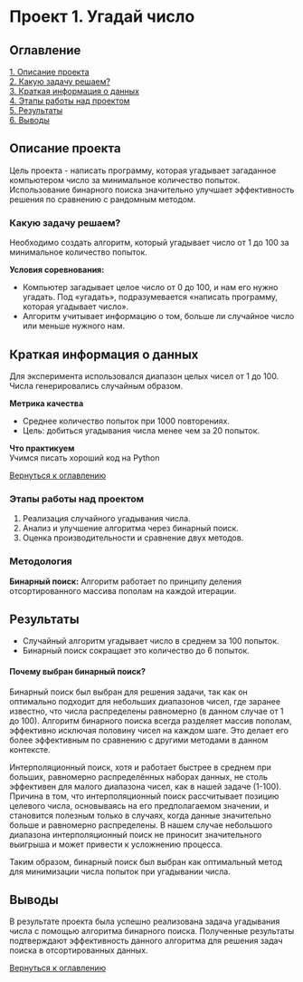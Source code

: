 # Проект 1. Угадай число

## Оглавление  
[1. Описание проекта](#описание-проекта)  
[2. Какую задачу решаем?](#какую-задачу-решаем)  
[3. Краткая информация о данных](#краткая-информация-о-данных)  
[4. Этапы работы над проектом](#этапы-работы-над-проектом)  
[5. Результаты](#результаты)  
[6. Выводы](#выводы)  


## Описание проекта    
Цель проекта - написать программу, которая угадывает загаданное компьютером число за минимальное количество попыток. Использование бинарного поиска значительно улучшает эффективность решения по сравнению с рандомным методом.

### Какую задачу решаем?    
Необходимо создать алгоритм, который угадывает число от 1 до 100 за минимальное количество попыток. 

**Условия соревнования:**  
- Компьютер загадывает целое число от 0 до 100, и нам его нужно угадать. Под «угадать», подразумевается «написать программу, которая угадывает число».
- Алгоритм учитывает информацию о том, больше ли случайное число или меньше нужного нам.

## Краткая информация о данных
Для эксперимента использовался диапазон целых чисел от 1 до 100. Числа генерировались случайным образом.

**Метрика качества**     
- Среднее количество попыток при 1000 повторениях.
- Цель: добиться угадывания числа менее чем за 20 попыток.

**Что практикуем**     
Учимся писать хороший код на Python

[Вернуться к оглавлению](#оглавление)

### Этапы работы над проектом

1. Реализация случайного угадывания числа.
2. Анализ и улучшение алгоритма через бинарный поиск.
3. Оценка производительности и сравнение двух методов.

### Методология
**Бинарный поиск:** Алгоритм работает по принципу деления отсортированного массива пополам на каждой итерации.

## Результаты

- Случайный алгоритм угадывает число в среднем за 100 попыток.
- Бинарный поиск сокращает это количество до 6 попыток.

#### Почему выбран бинарный поиск?

Бинарный поиск был выбран для решения задачи, так как он оптимально подходит для небольших диапазонов чисел, где заранее известно, что числа распределены равномерно (в данном случае от 1 до 100). Алгоритм бинарного поиска всегда разделяет массив пополам, эффективно исключая половину чисел на каждом шаге. Это делает его более эффективным по сравнению с другими методами в данном контексте.

Интерполяционный поиск, хотя и работает быстрее в среднем при больших, равномерно распределённых наборах данных, не столь эффективен для малого диапазона чисел, как в нашей задаче (1-100). Причина в том, что интерполяционный поиск рассчитывает позицию целевого числа, основываясь на его предполагаемом значении, и становится полезным только в случаях, когда данные значительно больше и равномерно распределены. В нашем случае небольшого диапазона интерполяционный поиск не приносит значительного выигрыша и может привести к усложнению процесса.

Таким образом, бинарный поиск был выбран как оптимальный метод для минимизации числа попыток при угадывании числа.

## Выводы
В результате проекта была успешно реализована задача угадывания числа с помощью алгоритма бинарного поиска. Полученные результаты подтверждают эффективность данного алгоритма для решения задач поиска в отсортированных данных.

[Вернуться к оглавлению](#оглавление)

